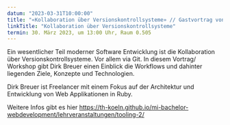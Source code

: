 ```yaml
---
datum: "2023-03-31T10:00:00"
title: "«Kollaboration über Versionskontrollsysteme» // Gastvortrag von Dirk Breuer"
linkTitle: "Kollaboration über Versionskontrollsysteme"
termin: 30. März 2023, um 13:00 Uhr, Raum 0.505
---
```


Ein wesentlicher Teil moderner Software Entwicklung ist die Kollaboration über Versionskontrollsysteme. Vor allem via Git. In diesem Vortrag/ Workshop gibt Dirk Breuer einen Einblick die Workflows und dahinter liegenden Ziele, Konzepte und Technologien. 

Dirk Breuer ist Freelancer mit einem Fokus auf der Architektur und Entwicklung von Web Applikationen in Ruby. 

Weitere Infos gibt es hier https://th-koeln.github.io/mi-bachelor-webdevelopment/lehrveranstaltungen/tooling-2/